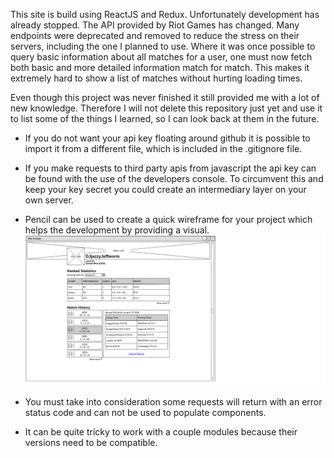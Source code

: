 This site is build using ReactJS and Redux. Unfortunately development has already
stopped. The API provided by Riot Games has changed. Many endpoints were
deprecated and removed to reduce the stress on their servers, including the one
I planned to use. Where it was once possible to query basic information about
all matches for a user, one must now fetch both basic and more detailed
information match for match. This makes it extremely hard to show a list of
matches without hurting loading times.

Even though this project was never finished it still provided me with a lot of
new knowledge. Therefore I will not delete this repository just yet and use it
to list some of the things I learned, so I can look back at them in the future.

- If you do not want your api key floating around github it is possible to
  import it from a different file, which is included in the .gitignore file.

- If you make requests to third party apis from javascript the api key can be
  found with the use of the developers console. To circumvent this and keep
  your key secret you could create an intermediary layer on your own server.

- Pencil can be used to create a quick wireframe for your project which helps
  the development by providing a visual. ![Screenshot](champion_page.png)

- You must take into consideration some requests will return with an error
  status code and can not be used to populate components.

- It can be quite tricky to work with a couple modules because their versions
  need to be compatible.
